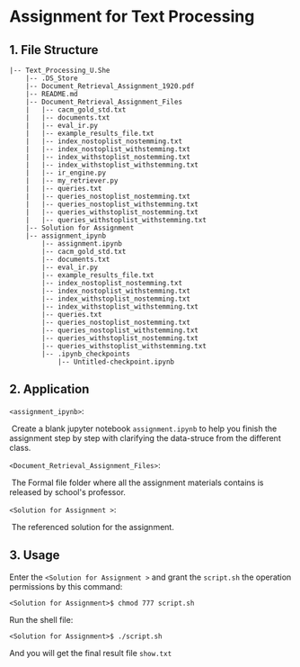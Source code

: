 # Assignment for Text Processing 



## 1. File Structure

```
|-- Text_Processing_U.She
    |-- .DS_Store
    |-- Document_Retrieval_Assignment_1920.pdf
    |-- README.md
    |-- Document_Retrieval_Assignment_Files
    |   |-- cacm_gold_std.txt
    |   |-- documents.txt
    |   |-- eval_ir.py
    |   |-- example_results_file.txt
    |   |-- index_nostoplist_nostemming.txt
    |   |-- index_nostoplist_withstemming.txt
    |   |-- index_withstoplist_nostemming.txt
    |   |-- index_withstoplist_withstemming.txt
    |   |-- ir_engine.py
    |   |-- my_retriever.py
    |   |-- queries.txt
    |   |-- queries_nostoplist_nostemming.txt
    |   |-- queries_nostoplist_withstemming.txt
    |   |-- queries_withstoplist_nostemming.txt
    |   |-- queries_withstoplist_withstemming.txt
    |-- Solution for Assignment 
    |-- assignment_ipynb
        |-- assignment.ipynb
        |-- cacm_gold_std.txt
        |-- documents.txt
        |-- eval_ir.py
        |-- example_results_file.txt
        |-- index_nostoplist_nostemming.txt
        |-- index_nostoplist_withstemming.txt
        |-- index_withstoplist_nostemming.txt
        |-- index_withstoplist_withstemming.txt
        |-- queries.txt
        |-- queries_nostoplist_nostemming.txt
        |-- queries_nostoplist_withstemming.txt
        |-- queries_withstoplist_nostemming.txt
        |-- queries_withstoplist_withstemming.txt
        |-- .ipynb_checkpoints
            |-- Untitled-checkpoint.ipynb
```

## 2. Application

`<assignment_ipynb>`:

​	Create a blank jupyter notebook `assignment.ipynb` to help you finish the assignment step by step with clarifying the data-struce from the different class.

`<Document_Retrieval_Assignment_Files>`:

​	The Formal file folder where all the assignment materials contains is released by school's professor.

`<Solution for Assignment >`:

​	The referenced solution for the assignment.

## 3. Usage

Enter the `<Solution for Assignment >` and grant the `script.sh` the operation permissions by this command:

```shell
<Solution for Assignment>$ chmod 777 script.sh
```

Run the shell file:

```shell
<Solution for Assignment>$ ./script.sh
```

And you will get the final result file `show.txt`





